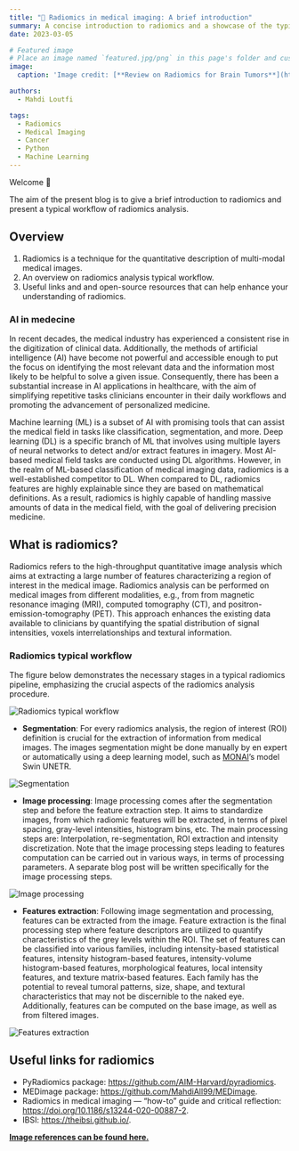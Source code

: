 ```yaml
---
title: "🧠 Radiomics in medical imaging: A brief introduction"
summary: A concise introduction to radiomics and a showcase of the typical workflow for radiomics analysis.
date: 2023-03-05

# Featured image
# Place an image named `featured.jpg/png` in this page's folder and customize its options here.
image:
  caption: 'Image credit: [**Review on Radiomics for Brain Tumors**](https://med.stanford.edu/gevaertlab/ReviewRadiomicsBrain.html?tab=proxy)'

authors:
  - Mahdi Loutfi

tags:
  - Radiomics
  - Medical Imaging
  - Cancer
  - Python
  - Machine Learning
---
```


Welcome 👋

The aim of the present blog is to give a brief introduction to radiomics and present a typical workflow of radiomics analysis.

## Overview

1. Radiomics is a technique for the quantitative description of multi-modal medical images.
2. An overview on radiomics analysis typical workflow.
3. Useful links and and open-source resources that can help enhance your understanding of radiomics.

[//]: # ([![The template is mobile first with a responsive design to ensure that your site looks stunning on every device.]&#40;https://raw.githubusercontent.com/wowchemy/wowchemy-hugo-modules/main/starters/academic/preview.png&#41;]&#40;https://hugoblox.com&#41;)

### AI in medecine

In recent decades, the medical industry has experienced a consistent rise in the digitization of clinical data. Additionally, the methods of artificial intelligence (AI) have become not powerful and accessible enough to put the focus on identifying the most relevant data and the information most likely to be helpful to solve a given issue. Consequently, there has been a substantial increase in AI applications in healthcare, with the aim of simplifying repetitive tasks clinicians encounter in their daily workflows and promoting the advancement of personalized medicine.

Machine learning (ML) is a subset of AI with promising tools that can assist the medical field in tasks like classification, segmentation, and more. Deep learning (DL) is a specific branch of ML that involves using multiple layers of neural networks to detect and/or extract features in imagery. Most AI-based medical field tasks are conducted using DL algorithms. However, in the realm of ML-based classification of medical imaging data, radiomics is a well-established competitor to DL. When compared to DL, radiomics features are highly explainable since they are based on mathematical definitions. As a result, radiomics is highly capable of handling massive amounts of data in the medical field, with the goal of delivering precision medicine.

## What is radiomics?

Radiomics refers to the high-throughput quantitative image analysis which aims at extracting a large number of features characterizing a region of interest in the medical image. Radiomics analysis can be performed on medical images from different modalities, e.g., from from magnetic resonance imaging (MRI), computed tomography (CT), and positron-emission-tomography (PET). This approach enhances the existing data available to clinicians by quantifying the spatial distribution of signal intensities, voxels interrelationships and textural information.

### Radiomics typical workflow

The figure below demonstrates the necessary stages in a typical radiomics pipeline, emphasizing the crucial aspects of the radiomics analysis procedure.

![Radiomics typical workflow](https://miro.medium.com/v2/resize:fit:720/format:webp/1*N3OwjGfL6z0TasMeK0s6xg.png)

- **Segmentation**: For every radiomics analysis, the region of interest (ROI) definition is crucial for the extraction of information from medical images. The images segmentation might be done manually by en expert or automatically using a deep learning model, such as [MONAI](https://monai.io/)’s model Swin UNETR.

![Segmentation](https://production-media.paperswithcode.com/thumbnails/task/1acce291-f809-41b2-b665-8ce57b31efb8.jpg)

- **Image processing**: Image processing comes after the segmentation step and before the feature extraction step. It aims to standardize images, from which radiomic features will be extracted, in terms of pixel spacing, gray-level intensities, histogram bins, etc. The main processing steps are: Interpolation, re-segmentation, ROI extraction and intensity discretization. Note that the image processing steps leading to features computation can be carried out in various ways, in terms of processing parameters. A separate blog post will be written specifically for the image processing steps.

![Image processing](https://miro.medium.com/v2/resize:fit:720/format:webp/1*Md-OJnazNB7bXKNXa_LZog.png)

- **Features extraction**: Following image segmentation and processing, features can be extracted from the image. Feature extraction is the final processing step where feature descriptors are utilized to quantify characteristics of the grey levels within the ROI. The set of features can be classified into various families, including intensity-based statistical features, intensity histogram-based features, intensity-volume histogram-based features, morphological features, local intensity features, and texture matrix-based features. Each family has the potential to reveal tumoral patterns, size, shape, and textural characteristics that may not be discernible to the naked eye. Additionally, features can be computed on the base image, as well as from filtered images.

![Features extraction](https://miro.medium.com/v2/resize:fit:720/format:webp/1*Lm7_aUPWdE0YBuqPGh9R-Q.png)

## Useful links for radiomics

- PyRadiomics package: https://github.com/AIM-Harvard/pyradiomics. 
- MEDimage package: https://github.com/MahdiAll99/MEDimage.
- Radiomics in medical imaging — “how-to” guide and critical reflection: https://doi.org/10.1186/s13244-020-00887-2.
- IBSI: https://theibsi.github.io/.

[**Image references can be found here.**](https://medium.com/@mahdiall99/radiomics-in-medical-imaging-a-brief-introduction-3208863aae87)
